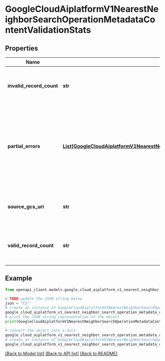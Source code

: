 # GoogleCloudAiplatformV1NearestNeighborSearchOperationMetadataContentValidationStats


## Properties

Name | Type | Description | Notes
------------ | ------------- | ------------- | -------------
**invalid_record_count** | **str** | Number of records in this file we skipped due to validate errors. | [optional] 
**partial_errors** | [**List[GoogleCloudAiplatformV1NearestNeighborSearchOperationMetadataRecordError]**](GoogleCloudAiplatformV1NearestNeighborSearchOperationMetadataRecordError.md) | The detail information of the partial failures encountered for those invalid records that couldn&#39;t be parsed. Up to 50 partial errors will be reported. | [optional] 
**source_gcs_uri** | **str** | Cloud Storage URI pointing to the original file in user&#39;s bucket. | [optional] 
**valid_record_count** | **str** | Number of records in this file that were successfully processed. | [optional] 

## Example

```python
from openapi_client.models.google_cloud_aiplatform_v1_nearest_neighbor_search_operation_metadata_content_validation_stats import GoogleCloudAiplatformV1NearestNeighborSearchOperationMetadataContentValidationStats

# TODO update the JSON string below
json = "{}"
# create an instance of GoogleCloudAiplatformV1NearestNeighborSearchOperationMetadataContentValidationStats from a JSON string
google_cloud_aiplatform_v1_nearest_neighbor_search_operation_metadata_content_validation_stats_instance = GoogleCloudAiplatformV1NearestNeighborSearchOperationMetadataContentValidationStats.from_json(json)
# print the JSON string representation of the object
print(GoogleCloudAiplatformV1NearestNeighborSearchOperationMetadataContentValidationStats.to_json())

# convert the object into a dict
google_cloud_aiplatform_v1_nearest_neighbor_search_operation_metadata_content_validation_stats_dict = google_cloud_aiplatform_v1_nearest_neighbor_search_operation_metadata_content_validation_stats_instance.to_dict()
# create an instance of GoogleCloudAiplatformV1NearestNeighborSearchOperationMetadataContentValidationStats from a dict
google_cloud_aiplatform_v1_nearest_neighbor_search_operation_metadata_content_validation_stats_from_dict = GoogleCloudAiplatformV1NearestNeighborSearchOperationMetadataContentValidationStats.from_dict(google_cloud_aiplatform_v1_nearest_neighbor_search_operation_metadata_content_validation_stats_dict)
```
[[Back to Model list]](../README.md#documentation-for-models) [[Back to API list]](../README.md#documentation-for-api-endpoints) [[Back to README]](../README.md)


